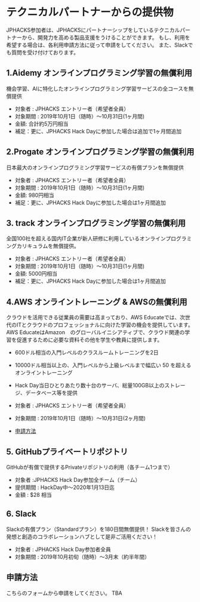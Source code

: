 # テクニカルパートナーからの提供物
JPHACKS参加者は、JPHACKSにパートナーシップをしているテクニカルパートナーから、開発力を高める製品支援をうけることができます。
もし、利用を希望する場合は、各利用申請方法に従って申請をしてください。
また、Slackでも質問を受け付けております。


## 1.Aidemy オンラインプログラミング学習の無償利用
機会学習、AIに特化したオンラインプログラミング学習サービスの全コースを無償提供

- 対象者 : JPHACKS エントリー者（希望者全員）
- 対象期間 : 2019年10月1日（随時）〜10月31日(1ヶ月間)
- 金額: 合計約5万円相当
- 補足：更に、JPHACKS Hack Dayに参加した場合は追加で1ヶ月間追加

## 2.Progate オンラインプログラミング学習の無償利用
日本最大のオンラインプログラミング学習サービスの有償プランを無償提供

- 対象者 : JPHACKS エントリー者（希望者全員）
- 対象期間 : 2019年10月1日（随時）〜10月31日(1ヶ月間)
- 金額: 980円相当
- 補足：更に、JPHACKS Hack Dayに参加した場合は1ヶ月間追加

## 3. track オンラインプログラミング学習の無償利用
全国100社を超える国内IT企業が新人研修に利用しているオンラインプログラミングカリキュラムを無償提供。

- 対象者 : JPHACKS エントリー者（希望者全員）
- 対象期間 : 2019年10月1日（随時）〜10月31日(1ヶ月間)
- 金額: 5000円相当
- 補足：更に、JPHACKS Hack Dayに参加した場合は1ヶ月間追加

## 4.AWS オンライントレーニング & AWSの無償利用

クラウドを活用できる従業員の需要は高まっており、AWS Educateでは、次世代のITとクラウドのプロフェッショナルに向けた学習の機会を提供しています。
AWS EducateはAmazon　のグローバルイニシアティブで、クラウド関連の学習を促進するために必要な資料その他を学生や教員に提供します。

- 600ドル相当の入門レベルのクラスルームトレーニングを2日
- 10000ドル相当以上の、入門レベルから上級レベルまで幅広い 50 を超えるオンライントレーニング
- Hack Day当日ひとりあたり数十台のサーバ、総量100GB以上のストレージ、データベース等を提供
- 対象者 : JPHACKS エントリー者（希望者全員）
- 対象期間 : 2019年10月1日（随時）〜10月31日(2ヶ月間)

- [申請方法](aws-educate.md)

## 5. GitHubプライベートリポジトリ
GitHubが有償で提供するPrivateリポジトリの利用（各チーム1つまで）

- 対象者 :JPHACKS Hack Day参加全チーム（チーム）
- 提供期間 : HackDay中〜2020年1月13日迄
- 金額 : $28 相当

## 6. Slack
Slackの有償プラン（Standardプラン）を180日間無償提供！
Slackを皆さんの発想と創造のコラボレーションハブとして是非ご活用ください！

- 対象者 : JPHACKS Hack Day参加者全員
- 対象期間 : 2019年10月初旬（随時）〜3月末（約半年間）

## 申請方法
こちらのフォームから申請をしてください。
TBA
